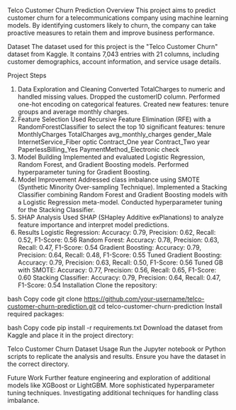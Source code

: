 Telco Customer Churn Prediction
Overview
This project aims to predict customer churn for a telecommunications company using machine learning models. By identifying customers likely to churn, the company can take proactive measures to retain them and improve business performance.

Dataset
The dataset used for this project is the "Telco Customer Churn" dataset from Kaggle. It contains 7,043 entries with 21 columns, including customer demographics, account information, and service usage details.

Project Steps
1. Data Exploration and Cleaning
Converted TotalCharges to numeric and handled missing values.
Dropped the customerID column.
Performed one-hot encoding on categorical features.
Created new features: tenure groups and average monthly charges.
2. Feature Selection
Used Recursive Feature Elimination (RFE) with a RandomForestClassifier to select the top 10 significant features:
tenure
MonthlyCharges
TotalCharges
avg_monthly_charges
gender_Male
InternetService_Fiber optic
Contract_One year
Contract_Two year
PaperlessBilling_Yes
PaymentMethod_Electronic check
3. Model Building
Implemented and evaluated Logistic Regression, Random Forest, and Gradient Boosting models.
Performed hyperparameter tuning for Gradient Boosting.
4. Model Improvement
Addressed class imbalance using SMOTE (Synthetic Minority Over-sampling Technique).
Implemented a Stacking Classifier combining Random Forest and Gradient Boosting models with a Logistic Regression meta-model.
Conducted hyperparameter tuning for the Stacking Classifier.
5. SHAP Analysis
Used SHAP (SHapley Additive exPlanations) to analyze feature importance and interpret model predictions.
6. Results
Logistic Regression: Accuracy: 0.79, Precision: 0.62, Recall: 0.52, F1-Score: 0.56
Random Forest: Accuracy: 0.78, Precision: 0.63, Recall: 0.47, F1-Score: 0.54
Gradient Boosting: Accuracy: 0.79, Precision: 0.64, Recall: 0.48, F1-Score: 0.55
Tuned Gradient Boosting: Accuracy: 0.79, Precision: 0.63, Recall: 0.50, F1-Score: 0.56
Tuned GB with SMOTE: Accuracy: 0.77, Precision: 0.56, Recall: 0.65, F1-Score: 0.60
Stacking Classifier: Accuracy: 0.79, Precision: 0.64, Recall: 0.47, F1-Score: 0.54
Installation
Clone the repository:

bash
Copy code
git clone https://github.com/your-username/telco-customer-churn-prediction.git
cd telco-customer-churn-prediction
Install required packages:

bash
Copy code
pip install -r requirements.txt
Download the dataset from Kaggle and place it in the project directory:

Telco Customer Churn Dataset
Usage
Run the Jupyter notebook or Python scripts to replicate the analysis and results. Ensure you have the dataset in the correct directory.

Future Work
Further feature engineering and exploration of additional models like XGBoost or LightGBM.
More sophisticated hyperparameter tuning techniques.
Investigating additional techniques for handling class imbalance.
